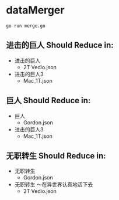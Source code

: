 # dataMerger
```
go run merge.go
```
## 进击的巨人 Should Reduce in:
- 进击的巨人
  - 2T Vedio.json
- 进击的巨人3
  - Mac_1T.json

## 巨人 Should Reduce in:
- 巨人
  - Gordon.json
- 进击的巨人3
  - Mac_1T.json

## 无职转生 Should Reduce in:
- 无职转生
  - Gordon.json
- 无职转生 ～在异世界认真地活下去
  - 2T Vedio.json
